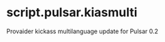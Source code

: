 script.pulsar.kiasmulti
=======================

Provaider kickass multilanguage update for Pulsar 0.2
